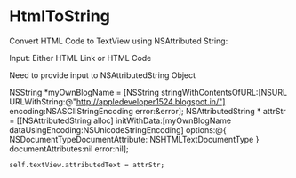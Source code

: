 # HtmlToString
Convert HTML Code to TextView using NSAttributed String:

Input: Either HTML Link or HTML Code 

Need to provide input to NSAttributedString Object

 NSString *myOwnBlogName = [NSString stringWithContentsOfURL:[NSURL URLWithString:@"http://appledeveloper1524.blogspot.in/"]
                                                    encoding:NSASCIIStringEncoding
                                                       error:&error];
    NSAttributedString * attrStr = [[NSAttributedString alloc] initWithData:[myOwnBlogName dataUsingEncoding:NSUnicodeStringEncoding] options:@{ NSDocumentTypeDocumentAttribute: NSHTMLTextDocumentType } documentAttributes:nil error:nil];

    self.textView.attributedText = attrStr;
    
    
